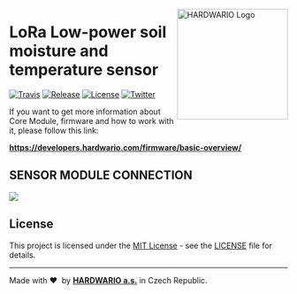<a href="https://www.hardwario.com/"><img src="https://www.hardwario.com/ci/assets/hw-logo.svg" width="200" alt="HARDWARIO Logo" align="right"></a>

# LoRa Low-power soil moisture and temperature sensor

[![Travis](https://img.shields.io/travis/hardwario/bcf-lora-1wire-thermometer/master.svg)](https://travis-ci.org/hardwario/bcf-lora-1wire-thermometer)
[![Release](https://img.shields.io/github/release/hardwario/twr-lora-soil-moisture-sensor.svg)](https://github.com/hardwario/twr-lora-soil-moisture-sensor/releases)
[![License](https://img.shields.io/github/license/hardwario/twr-lora-soil-moisture-sensor.svg)](https://github.com/hardwario/twr-lora-soil-moisture-sensor/blob/master/LICENSE)
[![Twitter](https://img.shields.io/twitter/follow/hardwario_en.svg?style=social&label=Follow)](https://twitter.com/hardwario_en)

If you want to get more information about Core Module, firmware and how to work with it, please follow this link:

**https://developers.hardwario.com/firmware/basic-overview/**


## SENSOR MODULE CONNECTION

[<img src="https://tower.hardwario.com/en/latest/_images/soil-vs-sensor-module-description1.png">](https://tower.hardwario.com/en/latest/hardware/about-soil-sensor/)


## License

This project is licensed under the [MIT License](https://opensource.org/licenses/MIT/) - see the [LICENSE](LICENSE) file for details.

---

Made with &#x2764;&nbsp; by [**HARDWARIO a.s.**](https://www.hardwario.com) in Czech Republic.
